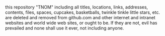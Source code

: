 this repository "TNOM" including all titles, locations, links, addresses, contents, files, spaces, cupcakes, basketballs, twinkle tinkle little stars, etc. are deleted and removed from github.com and other internet and intranet websites and world wide web sites, or ought to be.  If they are not, evil has prevailed and none shall use it ever, not including anyone.  
